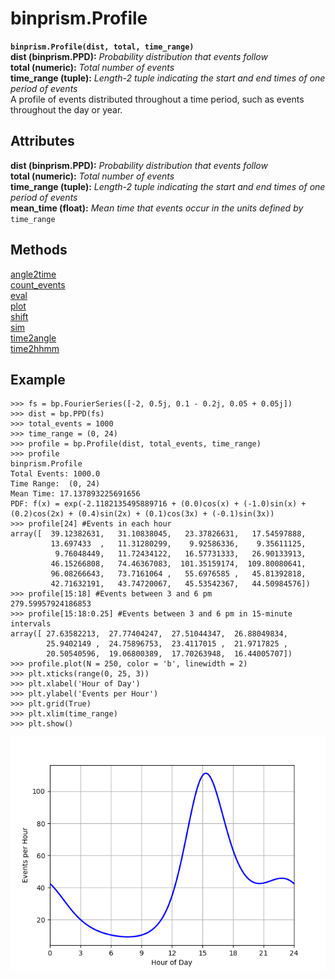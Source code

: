 # binprism.Profile
**`binprism.Profile(dist, total, time_range)`** <br />
**dist (binprism.PPD):** *Probability distribution that events follow* <br />
**total (numeric):** *Total number of events* <br />
**time_range (tuple):** *Length-2 tuple indicating the start and end times of one period of events* <br />
A profile of events distributed throughout a time period, such as events throughout the day or year.

## Attributes
**dist (binprism.PPD):** *Probability distribution that events follow* <br />
**total (numeric):** *Total number of events* <br />
**time_range (tuple):** *Length-2 tuple indicating the start and end times of one period of events* <br />
**mean_time (float):** *Mean time that events occur in the units defined by* `time_range`

## Methods
[angle2time](angle2time.md) <br />
[count_events](count_events.md) <br />
[eval](eval.md) <br />
[plot](plot.md) <br />
[shift](shift.md) <br />
[sim](sim.md) <br />
[time2angle](time2angle.md) <br />
[time2hhmm](time2hhmm.md) <br />

## Example
```
>>> fs = bp.FourierSeries([-2, 0.5j, 0.1 - 0.2j, 0.05 + 0.05j])
>>> dist = bp.PPD(fs)
>>> total_events = 1000
>>> time_range = (0, 24)
>>> profile = bp.Profile(dist, total_events, time_range)
>>> profile
binprism.Profile
Total Events: 1000.0
Time Range:  (0, 24)
Mean Time: 17.137893225691656
PDF: f(x) = exp(-2.1182135495889716 + (0.0)cos(x) + (-1.0)sin(x) + (0.2)cos(2x) + (0.4)sin(2x) + (0.1)cos(3x) + (-0.1)sin(3x))
>>> profile[24] #Events in each hour
array([  39.12382631,   31.10838045,   23.37826631,   17.54597888,
         13.697433  ,   11.31280299,    9.92586336,    9.35611125,
          9.76048449,   11.72434122,   16.57731333,   26.90133913,
         46.15266808,   74.46367083,  101.35159174,  109.80080641,
         96.08266643,   73.7161064 ,   55.6976585 ,   45.81392818,
         42.71632191,   43.74720067,   45.53542367,   44.50984576])
>>> profile[15:18] #Events between 3 and 6 pm
279.59957924186853
>>> profile[15:18:0.25] #Events between 3 and 6 pm in 15-minute intervals
array([ 27.63582213,  27.77404247,  27.51044347,  26.88049834,
        25.9402149 ,  24.75896753,  23.4117015 ,  21.9717825 ,
        20.50540596,  19.06800389,  17.70263948,  16.44005707])
>>> profile.plot(N = 250, color = 'b', linewidth = 2)
>>> plt.xticks(range(0, 25, 3))
>>> plt.xlabel('Hour of Day')
>>> plt.ylabel('Events per Hour')
>>> plt.grid(True)
>>> plt.xlim(time_range)
>>> plt.show()
```
![alt text](ProfileExample.png "binprism.Profile example")
